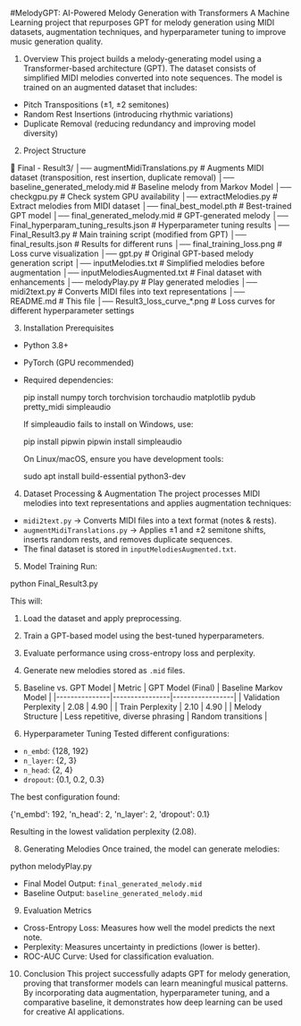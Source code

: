 #MelodyGPT: AI-Powered Melody Generation with Transformers
A Machine Learning project that repurposes GPT for melody generation using MIDI datasets, augmentation techniques, and hyperparameter tuning to improve music generation quality.

 1. Overview
This project builds a melody-generating model using a Transformer-based architecture (GPT). The dataset consists of simplified MIDI melodies converted into note sequences. The model is trained on an augmented dataset that includes:
- Pitch Transpositions (±1, ±2 semitones)
- Random Rest Insertions (introducing rhythmic variations)
- Duplicate Removal (reducing redundancy and improving model diversity)

 2. Project Structure

📂 Final - Result3/
│── augmentMidiTranslations.py      # Augments MIDI dataset (transposition, rest insertion, duplicate removal)
│── baseline_generated_melody.mid   # Baseline melody from Markov Model
│── checkgpu.py                      # Check system GPU availability
│── extractMelodies.py               # Extract melodies from MIDI dataset
│── final_best_model.pth             # Best-trained GPT model
│── final_generated_melody.mid       # GPT-generated melody
│── Final_hyperparam_tuning_results.json  # Hyperparameter tuning results
│── Final_Result3.py                 # Main training script (modified from GPT)
│── final_results.json                # Results for different runs
│── final_training_loss.png           # Loss curve visualization
│── gpt.py                            # Original GPT-based melody generation script
│── inputMelodies.txt                 # Simplified melodies before augmentation
│── inputMelodiesAugmented.txt        # Final dataset with enhancements
│── melodyPlay.py                     # Play generated melodies
│── midi2text.py                      # Converts MIDI files into text representations
│── README.md                         # This file
│── Result3_loss_curve_*.png          # Loss curves for different hyperparameter settings


 3. Installation
Prerequisites
- Python 3.8+
- PyTorch (GPU recommended)
- Required dependencies:
  
  pip install numpy torch torchvision torchaudio matplotlib pydub pretty_midi simpleaudio
  
  If simpleaudio fails to install on Windows, use:
  
  pip install pipwin
  pipwin install simpleaudio
  
  On Linux/macOS, ensure you have development tools:
  
  sudo apt install build-essential python3-dev
  

 4. Dataset Processing & Augmentation
The project processes MIDI melodies into text representations and applies augmentation techniques:
- `midi2text.py` → Converts MIDI files into a text format (notes & rests).
- `augmentMidiTranslations.py` → Applies ±1 and ±2 semitone shifts, inserts random rests, and removes duplicate sequences.
- The final dataset is stored in `inputMelodiesAugmented.txt`.

 5. Model Training
Run:

python Final_Result3.py

This will:
1. Load the dataset and apply preprocessing.
2. Train a GPT-based model using the best-tuned hyperparameters.
3. Evaluate performance using cross-entropy loss and perplexity.
4. Generate new melodies stored as `.mid` files.

 6. Baseline vs. GPT Model
| Metric         | GPT Model (Final) | Baseline Markov Model |
|---------------|----------------|-----------------|
| Validation Perplexity | 2.08 | 4.90 |
| Train Perplexity | 2.10 | 4.90 |
| Melody Structure | Less repetitive, diverse phrasing | Random transitions |

 7. Hyperparameter Tuning
Tested different configurations:
- `n_embd`: {128, 192}
- `n_layer`: {2, 3}
- `n_head`: {2, 4}
- `dropout`: {0.1, 0.2, 0.3}

The best configuration found:

{'n_embd': 192, 'n_head': 2, 'n_layer': 2, 'dropout': 0.1}

Resulting in the lowest validation perplexity (2.08).

 8. Generating Melodies
Once trained, the model can generate melodies:

python melodyPlay.py

- Final Model Output: `final_generated_melody.mid`
- Baseline Output: `baseline_generated_melody.mid`

 9. Evaluation Metrics
- Cross-Entropy Loss: Measures how well the model predicts the next note.
- Perplexity: Measures uncertainty in predictions (lower is better).
- ROC-AUC Curve: Used for classification evaluation.

 10. Conclusion
This project successfully adapts GPT for melody generation, proving that transformer models can learn meaningful musical patterns. By incorporating data augmentation, hyperparameter tuning, and a comparative baseline, it demonstrates how deep learning can be used for creative AI applications.
